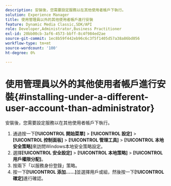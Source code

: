 ```yaml
---
description: 安裝後，您需要設定服務以在其他使用者帳戶下執行。
solution: Experience Manager
title: 使用管理員以外的其他使用者帳戶進行安裝
feature: Dynamic Media Classic,SDK/API
role: Developer,Administrator,Business Practitioner
exl-id: 20bb00cb-3af6-4573-bbff-8c4f984ed2ae
source-git-commit: 1ec8b59f442eb96c6c3f5f1405d57a38a86bd056
workflow-type: tm+mt
source-wordcount: '100'
ht-degree: 0%

---
```


# 使用管理員以外的其他使用者帳戶進行安裝{#installing-under-a-different-user-account-than-administrator}

安裝後，您需要設定服務以在其他使用者帳戶下執行。

1. 通過按一下&#x200B;**[!UICONTROL 開始菜單]** > **[!UICONTROL 設定]** > **[!UICONTROL 控制面板]** > **[!UICONTROL 管理工具]** > **[!UICONTROL 本地安全策略]**&#x200B;來訪問Windows本地安全策略設定。
1. 選擇&#x200B;**[!UICONTROL 安全設定]** > **[!UICONTROL 本地策略]** > **[!UICONTROL 用戶權限分配]**。
1. 按兩下「以服務身份登錄」策略。
1. 按一下&#x200B;**[!UICONTROL 添加……]**&#x200B;並選擇用戶或組，然後按一下&#x200B;**[!UICONTROL 確定]**&#x200B;進行確認。
